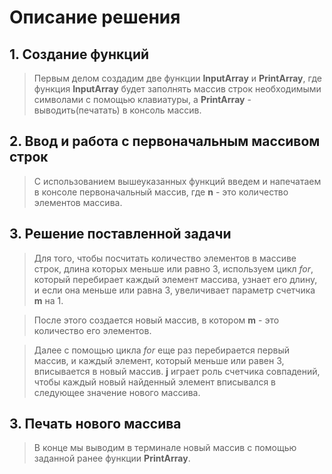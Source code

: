# Описание решения

## 1. Создание функций
> Первым делом создадим две функции **InputArray** и **PrintArray**, где функция **InputArray** будет заполнять массив строк необходимыми символами с помощью клавиатуры, а **PrintArray** - выводить(печатать) в консоль массив.

## 2. Ввод и работа с первоначальным массивом строк
> С использованием вышеуказанных функций введем и напечатаем в консоле первоначальный массив, где **n** - это количество элементов массива. 

## 3. Решение поставленной задачи
> Для того, чтобы посчитать количество элементов в массиве строк, длина которых меньше или равно 3, используем цикл *for*, который перебирает каждый элемент массива, узнает его длину, и если она меньше или равна 3, увеличивает параметр счетчика **m** на 1. 

> После этого создается новый массив, в котором **m** - это количество его элементов. 

> Далее с помощью цикла *for* еще раз перебирается первый массив, и каждый элемент, который меньше или равен 3, вписывается в новый массив. **j** играет роль счетчика совпадений, чтобы каждый новый найденный элемент вписывался в следующее значение нового массива.

## 3. Печать нового массива
> В конце мы выводим в терминале новый массив с помощью заданной ранее функции **PrintArray**.